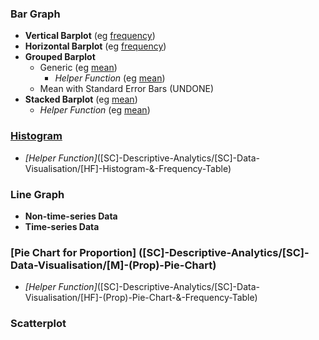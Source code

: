### Bar Graph
- **Vertical Barplot** (eg [frequency]([SC]-Descriptive-Analytics/[SC]-Data-Visualisation/[M]-Vertical-Barplot))
- **Horizontal Barplot** (eg [frequency]([SC]-Descriptive-Analytics/[SC]-Data-Visualisation/[M]-Horizontal-Barplot))
- **Grouped Barplot**
    - Generic (eg [mean]([SC]-Descriptive-Analytics/[SC]-Data-Visualisation/[M]-Grouped-Barplot))
      - _Helper Function_ (eg [mean]([SC]-Descriptive-Analytics/[SC]-Data-Visualisation/[HF]-Grouped-Barplot-&-Frequency-Table))
    - Mean with Standard Error Bars (UNDONE)
- **Stacked Barplot** (eg [mean]([SC]-Descriptive-Analytics/[SC]-Data-Visualisation/[M]-Stacked-Barplot))
    - _Helper Function_ (eg [mean]([SC]-Descriptive-Analytics/[SC]-Data-Visualisation/[HF]-Stacked-Barplot-&-Frequency-Table))
### [Histogram]([SC]-Descriptive-Analytics/[SC]-Data-Visualisation/[M]-Histogram-&-Frequency-Table)
- _[Helper Function]_([SC]-Descriptive-Analytics/[SC]-Data-Visualisation/[HF]-Histogram-&-Frequency-Table)
### Line Graph
- **Non-time-series Data**
- **Time-series Data**
### [Pie Chart for Proportion] ([SC]-Descriptive-Analytics/[SC]-Data-Visualisation/[M]-(Prop)-Pie-Chart)
- _[Helper Function]_([SC]-Descriptive-Analytics/[SC]-Data-Visualisation/[HF]-(Prop)-Pie-Chart-&-Frequency-Table)
### Scatterplot
